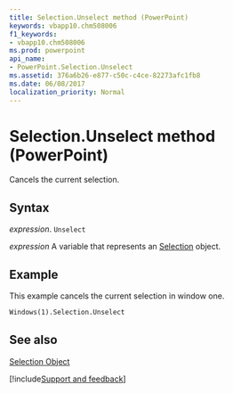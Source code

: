 ```yaml
---
title: Selection.Unselect method (PowerPoint)
keywords: vbapp10.chm508006
f1_keywords:
- vbapp10.chm508006
ms.prod: powerpoint
api_name:
- PowerPoint.Selection.Unselect
ms.assetid: 376a6b26-e877-c50c-c4ce-82273afc1fb8
ms.date: 06/08/2017
localization_priority: Normal
---
```



# Selection.Unselect method (PowerPoint)

Cancels the current selection.


## Syntax

_expression_. `Unselect`

_expression_ A variable that represents an [Selection](PowerPoint.Selection.md) object.


## Example

This example cancels the current selection in window one.


```vb
Windows(1).Selection.Unselect
```


## See also


[Selection Object](PowerPoint.Selection.md)

[!include[Support and feedback](~/includes/feedback-boilerplate.md)]